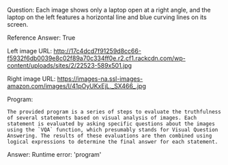 Question: Each image shows only a laptop open at a right angle, and the laptop on the left features a horizontal line and blue curving lines on its screen.

Reference Answer: True

Left image URL: http://17c4dcd7f91259d8cc66-f5932f6db0039e8c02f89a70c334ff0e.r2.cf1.rackcdn.com/wp-content/uploads/sites/2/22523-589x501.jpg

Right image URL: https://images-na.ssl-images-amazon.com/images/I/41pOyUKxEjL._SX466_.jpg

Program:

```
The provided program is a series of steps to evaluate the truthfulness of several statements based on visual analysis of images. Each statement is evaluated by asking specific questions about the images using the `VQA` function, which presumably stands for Visual Question Answering. The results of these evaluations are then combined using logical expressions to determine the final answer for each statement.
```
Answer: Runtime error: 'program'


